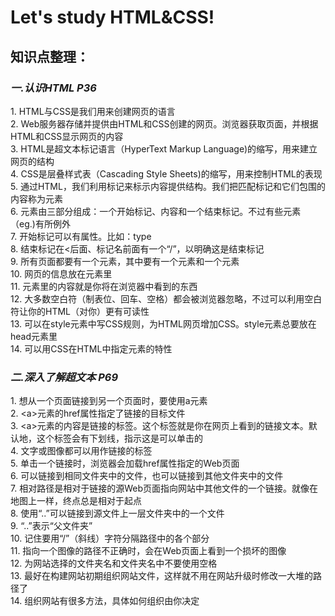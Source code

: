 <h1>Let's study HTML&CSS!</h1>
<h2>知识点整理：</h2>
<p>
<h3><em>一.认识HTML P36</em></h3>
1. HTML与CSS是我们用来创建网页的语言<br/>
2. Web服务器存储并提供由HTML和CSS创建的网页。浏览器获取页面，并根据HTML和CSS显示网页的内容<br/>
3. HTML是超文本标记语言（HyperText Markup Language)的缩写，用来建立网页的结构<br/>
4. CSS是层叠样式表（Cascading Style Sheets)的缩写，用来控制HTML的表现<br/>
5. 通过HTML，我们利用标记来标示内容提供结构。我们把匹配标记和它们包围的内容称为元素<br/>
6. 元素由三部分组成：一个开始标记、内容和一个结束标记。不过有些元素（eg.<e=img>)有所例外<br/>
7. 开始标记可以有属性。比如：type<br/>
8. 结束标记在<后面、标记名前面有一个“/”，以明确这是结束标记<br/>
9. 所有页面都要有一个<html>元素，其中要有一个<head>元素和一个<body>元素<br/>
10. 网页的信息放在<head>元素里<br/>
11. <body>元素里的内容就是你将在浏览器中看到的东西<br/>
12. 大多数空白符（制表位、回车、空格）都会被浏览器忽略，不过可以利用空白符让你的HTML（对你）更有可读性<br/>
13. 可以在style元素中写CSS规则，为HTML网页增加CSS。style元素总要放在head元素里<br/>
14. 可以用CSS在HTML中指定元素的特性<br/>
</p>

<h3><em>二.深入了解超文本 P69</em></h3>

<p>
1. 想从一个页面链接到另一个页面时，要使用a元素<br/>
2. &lt;a&gt;元素的href属性指定了链接的目标文件<br/>
3. &lt;a&gt;元素的内容是链接的标签。这个标签就是你在网页上看到的链接文本。默认地，这个标签会有下划线，指示这是可以单击的<br/>
4. 文字或图像都可以用作链接的标签<br/>
5. 单击一个链接时，浏览器会加载href属性指定的Web页面<br/>
6. 可以链接到相同文件夹中的文件，也可以链接到其他文件夹中的文件<br/>
7. 相对路径是相对于链接的源Web页面指向网站中其他文件的一个链接。就像在地图上一样，终点总是相对于起点<br/>
8. 使用“..”可以链接到源文件上一层文件夹中的一个文件<br/>
9. “..”表示“父文件夹”<br/>
10. 记住要用“/”（斜线）字符分隔路径中的各个部分<br/>
11. 指向一个图像的路径不正确时，会在Web页面上看到一个损坏的图像<br/>
12. 为网站选择的文件夹名和文件夹名中不要使用空格<br/>
13. 最好在构建网站初期组织网站文件，这样就不用在网站升级时修改一大堆的路径了<br/>
14. 组织网站有很多方法，具体如何组织由你决定<br/>
</p>

